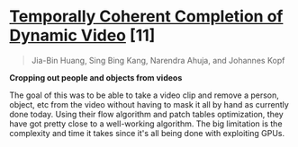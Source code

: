 # [Temporally Coherent Completion of Dynamic Video](http://dl.acm.org/authorize.cfm?key=N27816) [11]

> Jia-Bin Huang, Sing Bing Kang, Narendra Ahuja, and Johannes Kopf

**Cropping out people and objects from videos**

The goal of this was to be able to take a video clip and remove a person, object, etc from the video without having to mask it all by hand as currently done today. Using their flow algorithm and patch tables optimization, they have got pretty close to a well-working algorithm. The big limitation is the complexity and time it takes since it's all being done with exploiting GPUs.

